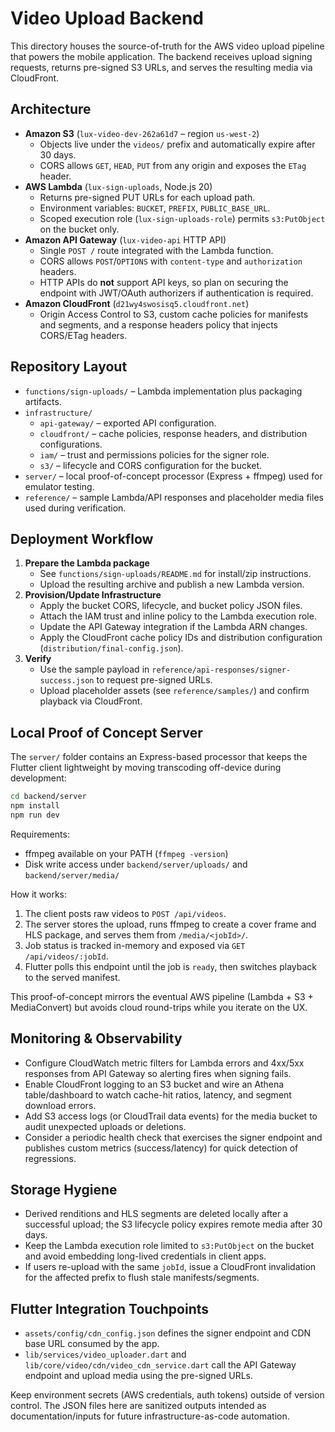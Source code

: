 # Video Upload Backend

This directory houses the source-of-truth for the AWS video upload pipeline that powers the mobile application. The backend receives upload signing requests, returns pre-signed S3 URLs, and serves the resulting media via CloudFront.

## Architecture
- **Amazon S3** (`lux-video-dev-262a61d7` – region `us-west-2`)
  - Objects live under the `videos/` prefix and automatically expire after 30 days.
  - CORS allows `GET`, `HEAD`, `PUT` from any origin and exposes the `ETag` header.
- **AWS Lambda** (`lux-sign-uploads`, Node.js 20)
  - Returns pre-signed PUT URLs for each upload path.
  - Environment variables: `BUCKET`, `PREFIX`, `PUBLIC_BASE_URL`.
  - Scoped execution role (`lux-sign-uploads-role`) permits `s3:PutObject` on the bucket only.
- **Amazon API Gateway** (`lux-video-api` HTTP API)
  - Single `POST /` route integrated with the Lambda function.
  - CORS allows `POST`/`OPTIONS` with `content-type` and `authorization` headers.
  - HTTP APIs do **not** support API keys, so plan on securing the endpoint with JWT/OAuth authorizers if authentication is required.
- **Amazon CloudFront** (`d21wy4swosisq5.cloudfront.net`)
  - Origin Access Control to S3, custom cache policies for manifests and segments, and a response headers policy that injects CORS/ETag headers.

## Repository Layout
- `functions/sign-uploads/` – Lambda implementation plus packaging artifacts.
- `infrastructure/`
  - `api-gateway/` – exported API configuration.
  - `cloudfront/` – cache policies, response headers, and distribution configurations.
  - `iam/` – trust and permissions policies for the signer role.
  - `s3/` – lifecycle and CORS configuration for the bucket.
- `server/` – local proof-of-concept processor (Express + ffmpeg) used for emulator testing.
- `reference/` – sample Lambda/API responses and placeholder media files used during verification.

## Deployment Workflow
1. **Prepare the Lambda package**
   - See `functions/sign-uploads/README.md` for install/zip instructions.
   - Upload the resulting archive and publish a new Lambda version.
2. **Provision/Update Infrastructure**
   - Apply the bucket CORS, lifecycle, and bucket policy JSON files.
   - Attach the IAM trust and inline policy to the Lambda execution role.
   - Update the API Gateway integration if the Lambda ARN changes.
   - Apply the CloudFront cache policy IDs and distribution configuration (`distribution/final-config.json`).
3. **Verify**
   - Use the sample payload in `reference/api-responses/signer-success.json` to request pre-signed URLs.
   - Upload placeholder assets (see `reference/samples/`) and confirm playback via CloudFront.

## Local Proof of Concept Server

The `server/` folder contains an Express-based processor that keeps the Flutter client lightweight by moving transcoding off-device during development:

```bash
cd backend/server
npm install
npm run dev
```

Requirements:

- ffmpeg available on your PATH (`ffmpeg -version`)
- Disk write access under `backend/server/uploads/` and `backend/server/media/`

How it works:

1. The client posts raw videos to `POST /api/videos`.
2. The server stores the upload, runs ffmpeg to create a cover frame and HLS package, and serves them from `/media/<jobId>/`.
3. Job status is tracked in-memory and exposed via `GET /api/videos/:jobId`.
4. Flutter polls this endpoint until the job is `ready`, then switches playback to the served manifest.

This proof-of-concept mirrors the eventual AWS pipeline (Lambda + S3 + MediaConvert) but avoids cloud round-trips while you iterate on the UX.

## Monitoring & Observability
- Configure CloudWatch metric filters for Lambda errors and 4xx/5xx responses from API Gateway so alerting fires when signing fails.
- Enable CloudFront logging to an S3 bucket and wire an Athena table/dashboard to watch cache-hit ratios, latency, and segment download errors.
- Add S3 access logs (or CloudTrail data events) for the media bucket to audit unexpected uploads or deletions.
- Consider a periodic health check that exercises the signer endpoint and publishes custom metrics (success/latency) for quick detection of regressions.

## Storage Hygiene
- Derived renditions and HLS segments are deleted locally after a successful upload; the S3 lifecycle policy expires remote media after 30 days.
- Keep the Lambda execution role limited to `s3:PutObject` on the bucket and avoid embedding long-lived credentials in client apps.
- If users re-upload with the same `jobId`, issue a CloudFront invalidation for the affected prefix to flush stale manifests/segments.

## Flutter Integration Touchpoints
- `assets/config/cdn_config.json` defines the signer endpoint and CDN base URL consumed by the app.
- `lib/services/video_uploader.dart` and `lib/core/video/cdn/video_cdn_service.dart` call the API Gateway endpoint and upload media using the pre-signed URLs.

Keep environment secrets (AWS credentials, auth tokens) outside of version control. The JSON files here are sanitized outputs intended as documentation/inputs for future infrastructure-as-code automation.
